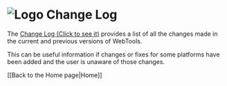 # ![Logo](https://github.com/ukdtom/WebTools.bundle/blob/master/Wiki/WebTools/Logos/WebTools-48x48.png) Change Log 

The [Change Log (Click to see it)](https://github.com/ukdtom/WebTools.bundle/wiki/ChangeLog) provides a list of all the changes made in the current and previous versions of WebTools.

This can be useful information if changes or fixes for some platforms have been added and the user is unaware of those changes.

[[Back to the Home page|Home]]